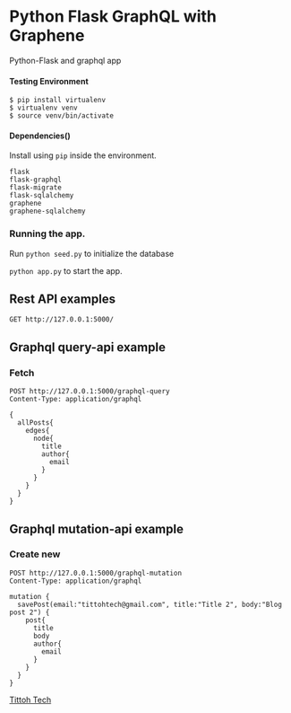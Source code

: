 # Python Flask GraphQL with Graphene
Python-Flask and graphql app

#### Testing Environment

```
$ pip install virtualenv
$ virtualenv venv
$ source venv/bin/activate
```

#### Dependencies()
Install using `pip` inside the environment.

```
flask
flask-graphql
flask-migrate
flask-sqlalchemy
graphene
graphene-sqlalchemy
```

### Running the app.
Run `python seed.py` to initialize the database

`python app.py` to start the app.



## Rest API examples
`GET http://127.0.0.1:5000/`

## Graphql query-api example
### Fetch
```
POST http://127.0.0.1:5000/graphql-query
Content-Type: application/graphql
```

```
{
  allPosts{
    edges{
      node{
        title
        author{
          email
        }
      }
    }
  }
}
```

## Graphql mutation-api example
### Create new

```
POST http://127.0.0.1:5000/graphql-mutation
Content-Type: application/graphql
```
```
mutation {
  savePost(email:"tittohtech@gmail.com", title:"Title 2", body:"Blog post 2") {
    post{
      title
      body
      author{
        email
      }
    }
  }
}
```

[Tittoh Tech](https://www.tittohtech.com)

